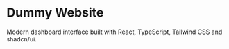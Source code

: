 # Dummy Website

Modern dashboard interface built with React, TypeScript, Tailwind CSS and shadcn/ui.